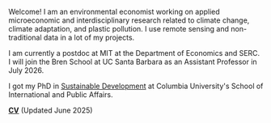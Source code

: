 
Welcome! I am an environmental economist working on applied microeconomic and interdisciplinary research related to climate change, climate adaptation, and plastic pollution. I use remote sensing and non-traditional data in a lot of my projects.

I am currently a postdoc at MIT at the Department of Economics and SERC. I will join the Bren School at UC Santa Barbara as an Assistant Professor in July 2026.

I got my PhD in [Sustainable Development](https://www.sipa.columbia.edu/academics/programs/phd-sustainable-development) at Columbia University's School of International and Public Affairs.

 
__[CV](/pdf/apapp_cv.pdf)__ (Updated June 2025)
